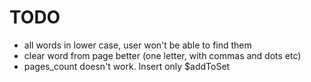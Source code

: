 TODO
=====

- all words in lower case, user won't be able to find them
- clear word from page better (one letter, with commas and dots etc)
- pages_count doesn't work. Insert only $addToSet